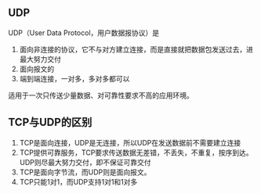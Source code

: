 ## UDP
UDP（User Data Protocol，用户数据报协议）是
1. 面向非连接的协议，它不与对方建立连接，而是直接就把数据包发送过去，进最大努力交付
2. 面向报文的
3. 端到端连接，一对多，多对多都可以

适用于一次只传送少量数据、对可靠性要求不高的应用环境。

## TCP与UDP的区别
1. TCP是面向连接，UDP是无连接，所以UDP在发送数据前不需要建立连接
2. TCP提供可靠服务，TCP要求传送数据无差错，不丢失，不重复，按序到达。UDP则尽最大努力交付，即不保证可靠交付
3. TCP是面向字节流，而UDP则是面向报文。
4. TCP只能1对1，而UDP支持1对1和1对多
   

